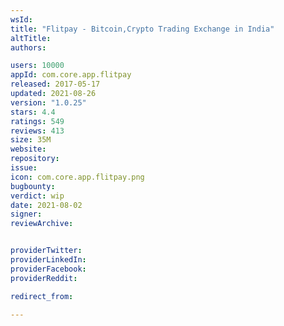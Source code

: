 ```yaml
---
wsId: 
title: "Flitpay - Bitcoin,Crypto Trading Exchange in India"
altTitle: 
authors:

users: 10000
appId: com.core.app.flitpay
released: 2017-05-17
updated: 2021-08-26
version: "1.0.25"
stars: 4.4
ratings: 549
reviews: 413
size: 35M
website: 
repository: 
issue: 
icon: com.core.app.flitpay.png
bugbounty: 
verdict: wip
date: 2021-08-02
signer: 
reviewArchive:


providerTwitter: 
providerLinkedIn: 
providerFacebook: 
providerReddit: 

redirect_from:

---
```



